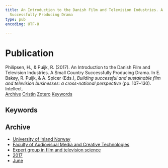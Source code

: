```yaml
---
title: An Introduction to the Danish Film and Television Industries. A Small Country
  Successfully Producing Drama
type: pub
encoding: UTF-8

---
```

<h1>Publication</h1>
<article id="csl-bib-container-M6UZKM6R" class="csl-bib-container">
  <div class="csl-bib-body"> <div class="csl-entry">Philipsen, H., &#38; Puijk, R. (2017). An Introduction to the Danish Film and Television Industries. A Small Country Successfully Producing Drama. In E. Bakøy, R. Puijk, &#38; A. Spicer (Eds.), <i>Building successful and sustainable film and television businesses: a cross-national perspective</i> (pp. 107–130). Intellect.</div> </div>
  <div class="csl-bib-buttons">
    <a href="#taxonomy-article-M6UZKM6R" alt="archive" class="csl-bib-button">Archive</a>
    <a href="https://app.cristin.no/results/show.jsf?id=1478976" alt="Cristin" class="csl-bib-button">Cristin</a>
    <a href="http://zotero.org/groups/5881554/items/M6UZKM6R" alt="Zotero" class="csl-bib-button">Zotero</a>
    <a href="#keywords-article-M6UZKM6R" alt="keywords" class="csl-bib-button">Keywords</a>
  </div>
  <div id="csl-bib-meta-container-M6UZKM6R"></div>
</article>
<div id="csl-bib-meta-M6UZKM6R" class="csl-bib-meta">
  <article id="keywords-article-M6UZKM6R" class="keywords-article">
    <h1>Keywords</h1>
    
  </article>
  <article id="taxonomy-article-M6UZKM6R" class="taxonomy-article">
    <h1>Archive</h1>
    <ul>
      <li>
        <a href="/en/archive/?key=3DCRN523">University of Inland Norway</a>
      </li>
      <li>
        <a href="/en/archive/?key=8XUDF4FD">Faculty of Audiovisual Media and Creative Technologies</a>
      </li>
      <li>
        <a href="/en/archive/?key=GP9PM6PG">Expert group in film and television science</a>
      </li>
      <li>
        <a href="/en/archive/?key=FUSJD299">2017</a>
      </li>
      <li>
        <a href="/en/archive/?key=G34NANYM">June</a>
      </li>
    </ul>
  </article>
</div>
